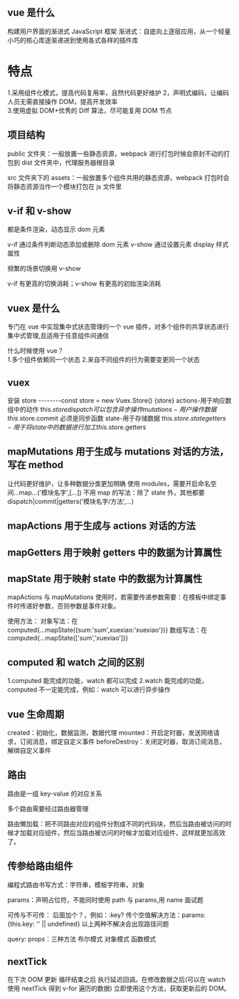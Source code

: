 ## vue 是什么

构建用户界面的渐进式 JavaScript 框架
渐进式：自底向上逐层应用，从一个轻量小巧的核心库逐渐递进到使用各式各样的插件库

# 特点

1.采用组件化模式，提高代码复用率，且然代码更好维护
2，声明式编码，让编码人员无需直接操作 DOM，提高开发效率  
3.使用虚拟 DOM+优秀的 Diff 算法，尽可能复用 DOM 节点

## 项目结构

public 文件夹：一般放置一些静态资源，webpack 进行打包时候会原封不动的打包到 dist 文件夹中，代理服务器根目录

src 文件夹下的 assets：一般放置多个组件共用的静态资源，webpack 打包时会将静态资源当作一个模块打包在 js 文件里

## v-if 和 v-show

都是条件渲染，动态显示 dom 元素

v-if 通过条件判断动态添加或删除 dom 元素
v-show 通过设置元素 display 样式属性

频繁的场景切换用 v-show

v-if 有更高的切换消耗；v-show 有更高的初始渲染消耗

## vuex 是什么

专门在 vue 中实现集中式状态管理的一个 vue 插件，对多个组件的共享状态进行集中式管理,且适用于任意组件间通信

什么时候使用 vue？  
1.多个组件依赖同一个状态 2.来自不同组件的行为需要变更同一个状态

## vuex

安装 store --------const store = new Vuex.Store() {store}
actions-用于响应数组中的动作 this.$storedispatch 可以包含异步操作
mutations-用户操作数据       this.$store.commit 必须是同步函数
state-用于存储数据 this.$store.state
getters-用于将 state 中的数据进行加工    this.$store.getters

## mapMutations 用于生成与 mutations 对话的方法，写在 method

让代码更好维护，让多种数据分类更加明确
使用 modules，需要开启命名空间...map...('模块名字',[...])
不用 map 的写法：除了 state 外，其他都要 dispatch|commit|getters('模块名字/方法',...)

## mapActions 用于生成与 actions 对话的方法

## mapGetters 用于映射 getters 中的数据为计算属性

## mapState 用于映射 state 中的数据为计算属性

mapActions 与 mapMutations 使用时，若需要传递参数需要：在模板中绑定事件时传递好参数，否则参数是事件对象。

使用方法：
对象写法：在 computed{...mapState({sum:'sum',xuexiao:'xuexiao'})}
数组写法：在 computed{...mapState(['sum','xuexiao'])}

## computed 和 watch 之间的区别

1.computed 能完成的功能，watch 都可以完成
2.watch 能完成的功能，computed 不一定能完成，例如：watch 可以进行异步操作

## vue 生命周期

created：初始化，数据监测，数据代理
mounted：开启定时器，发送网络请求，订阅消息，绑定自定义事件
beforeDestroy：关闭定时器，取消订阅消息，解绑自定义事件

## 路由

路由是一组 key-value 的对应关系

多个路由需要经过路由器管理

路由懒加载：把不同路由对应的组件分割成不同的代码块，然后当路由被访问的时候才加载对应组件，然后当路由被访问的时候才加载对应组件，这样就更加高效了。

## 传参给路由组件

编程式路由书写方式：字符串，模板字符串，对象

params：声明占位符，不能同时使用 path 与 params,用 name
面试题

可传与不可传： 后面加个？，例如：:key?
传个空值解决方法：params: {this.key: '' || undefined}
以上两种不解决会出现路径问题

query:
props：三种方法
布尔模式
对象模式
函数模式

## nextTick

在下次 DOM 更新 循环结束之后 执行延迟回调。在修改数据之后(可以在 watch 使用 nextTick 得到 v-for 遍历的数据) 立即使用这个方法，获取更新后的 DOM。
